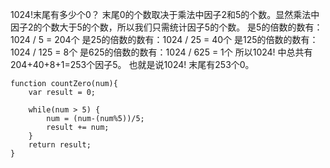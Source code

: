 1024!末尾有多少个0？
末尾0的个数取决于乘法中因子2和5的个数。显然乘法中因子2的个数大于5的个数，所以我们只需统计因子5的个数。
是5的倍数的数有： 1024 / 5 = 204个
是25的倍数的数有：1024 / 25 = 40个
是125的倍数的数有：1024 / 125 = 8个
是625的倍数的数有：1024 / 625 = 1个
所以1024! 中总共有204+40+8+1=253个因子5。
也就是说1024! 末尾有253个0。


```
function countZero(num){
    var result = 0;

    while(num > 5) {
        num = (num-(num%5))/5;
        result += num;
    }
    return result;
}
```

